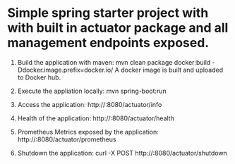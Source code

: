 # Simple spring starter project with  with built in actuator package and all management endpoints exposed.

1) Build the application with maven: mvn clean package docker:build -Ddocker.image.prefix=docker.io/<username>
A docker image is built and uploaded to Docker hub.

2) Execute the appliation locally: mvn spring-boot:run

3) Access the application: http://<ip>:8080/actuator/info

4) Health of the application: http://<ip>:8080/actuator/health

5) Prometheus Metrics exposed by the application: http://<ip>:8080/actuator/prometheus

6) Shutdown the application: curl -X POST http://<ip>:8080/actuator/shutdown